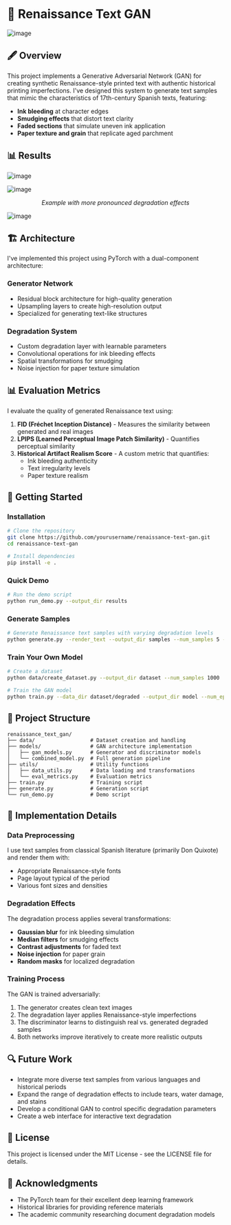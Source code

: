 # 📜 Renaissance Text GAN

![image](https://github.com/user-attachments/assets/2e9ff9c6-61d0-469c-8aee-b7b621fca499)


## 🖋️ Overview

This project implements a Generative Adversarial Network (GAN) for creating synthetic Renaissance-style printed text with authentic historical printing imperfections. I've designed this system to generate text samples that mimic the characteristics of 17th-century Spanish texts, featuring:

- **Ink bleeding** at character edges
- **Smudging effects** that distort text clarity
- **Faded sections** that simulate uneven ink application
- **Paper texture and grain** that replicate aged parchment

## 📊 Results

![image](https://github.com/user-attachments/assets/e5166fde-d083-4f33-a335-c4040a35b12c)

![image](https://github.com/user-attachments/assets/9e32e089-2c78-4d1b-8204-69ee05a19302)

<div align="center">
  <p><i>Example with more pronounced degradation effects</i></p>
  </div>

  ![image](https://github.com/user-attachments/assets/763665ab-26ec-48ea-a5dd-2e228bbf0ef3)


## 🏗️ Architecture

I've implemented this project using PyTorch with a dual-component architecture:

### Generator Network
- Residual block architecture for high-quality generation
- Upsampling layers to create high-resolution output
- Specialized for generating text-like structures

### Degradation System
- Custom degradation layer with learnable parameters
- Convolutional operations for ink bleeding effects
- Spatial transformations for smudging
- Noise injection for paper texture simulation

## 📊 Evaluation Metrics

I evaluate the quality of generated Renaissance text using:

1. **FID (Fréchet Inception Distance)** - Measures the similarity between generated and real images
2. **LPIPS (Learned Perceptual Image Patch Similarity)** - Quantifies perceptual similarity
3. **Historical Artifact Realism Score** - A custom metric that quantifies:
   - Ink bleeding authenticity
   - Text irregularity levels
   - Paper texture realism

## 🚀 Getting Started

### Installation

```bash
# Clone the repository
git clone https://github.com/yourusername/renaissance-text-gan.git
cd renaissance-text-gan

# Install dependencies
pip install -e .
```

### Quick Demo

```bash
# Run the demo script
python run_demo.py --output_dir results
```

### Generate Samples

```bash
# Generate Renaissance text samples with varying degradation levels
python generate.py --render_text --output_dir samples --num_samples 5 --save_comparison --degradation_intensity 0.7
```

### Train Your Own Model

```bash
# Create a dataset
python data/create_dataset.py --output_dir dataset --num_samples 1000

# Train the GAN model
python train.py --data_dir dataset/degraded --output_dir model --num_epochs 100
```

## 🏁 Project Structure

```
renaissance_text_gan/
├── data/                  # Dataset creation and handling
├── models/                # GAN architecture implementation
│   ├── gan_models.py      # Generator and discriminator models
│   └── combined_model.py  # Full generation pipeline
├── utils/                 # Utility functions
│   ├── data_utils.py      # Data loading and transformations
│   └── eval_metrics.py    # Evaluation metrics
├── train.py               # Training script
├── generate.py            # Generation script
└── run_demo.py            # Demo script
```

## 📝 Implementation Details

### Data Preprocessing

I use text samples from classical Spanish literature (primarily Don Quixote) and render them with:
- Appropriate Renaissance-style fonts
- Page layout typical of the period
- Various font sizes and densities

### Degradation Effects

The degradation process applies several transformations:
- **Gaussian blur** for ink bleeding simulation
- **Median filters** for smudging effects
- **Contrast adjustments** for faded text
- **Noise injection** for paper grain
- **Random masks** for localized degradation

### Training Process

The GAN is trained adversarially:
1. The generator creates clean text images
2. The degradation layer applies Renaissance-style imperfections
3. The discriminator learns to distinguish real vs. generated degraded samples
4. Both networks improve iteratively to create more realistic outputs

## 🔍 Future Work

- Integrate more diverse text samples from various languages and historical periods
- Expand the range of degradation effects to include tears, water damage, and stains
- Develop a conditional GAN to control specific degradation parameters
- Create a web interface for interactive text degradation

## 📜 License

This project is licensed under the MIT License - see the LICENSE file for details.

## 🙏 Acknowledgments

- The PyTorch team for their excellent deep learning framework
- Historical libraries for providing reference materials
- The academic community researching document degradation models 
